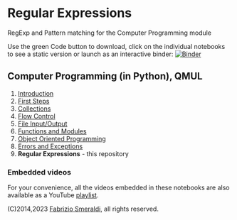 
# Regular Expressions

RegExp and Pattern matching for the Computer Programming module

Use the green Code button to download, click on the individual notebooks to see a static version or launch as an interactive binder: [![Binder](https://mybinder.org/badge_logo.svg)](https://mybinder.org/v2/gh/fsmeraldi/cp-regexp/master)


## Computer Programming (in Python), QMUL 

1. [Introduction](https://github.com/fsmeraldi/cp-introduction)
2. [First Steps](https://github.com/fsmeraldi/cp-firststeps)
3. [Collections](https://github.com/fsmeraldi/cp-collections)
4. [Flow Control](https://github.com/fsmeraldi/cp-flowcontrol)
5. [File Input/Output](https://github.com/fsmeraldi/cp-files)
6. [Functions and Modules](https://github.com/fsmeraldi/cp-functions)
7. [Object Oriented Programming](https://github.com/fsmeraldi/cp-objects)
8. [Errors and Exceptions](https://github.com/fsmeraldi/cp-exceptions)
9. **Regular Expressions** - this repository


### Embedded videos

For your convenience, all the videos embedded in these notebooks are also available as a YouTube [playlist](https://youtube.com/playlist?list=PLvkILgfJvxBQt9t7J7zw03b0S2R_lpZpD&si=M5GTCUwV-Xx9K1XQ).


(C)2014,2023 [Fabrizio Smeraldi](https://www.eecs.qmul.ac.uk/~fabri/), all rights reserved.
